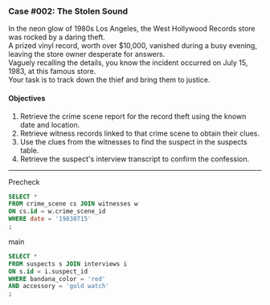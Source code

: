 ### Case #002: The Stolen Sound  
In the neon glow of 1980s Los Angeles, the West Hollywood Records store was rocked by a daring theft.    
A prized vinyl record, worth over $10,000, vanished during a busy evening, leaving the store owner desperate for answers.    
Vaguely recalling the details, you know the incident occurred on July 15, 1983, at this famous store.    
Your task is to track down the thief and bring them to justice.
  
#### Objectives
1. Retrieve the crime scene report for the record theft using the known date and location.
2. Retrieve witness records linked to that crime scene to obtain their clues.
3. Use the clues from the witnesses to find the suspect in the suspects table.
4. Retrieve the suspect's interview transcript to confirm the confession.
---
Precheck
```sql
SELECT *
FROM crime_scene cs JOIN witnesses w 
ON cs.id = w.crime_scene_id
WHERE date = '19830715'
;
```
main
```sql
SELECT *
FROM suspects s JOIN interviews i 
ON s.id = i.suspect_id
WHERE bandana_color = 'red'
AND accessory = 'gold watch'
;
```

